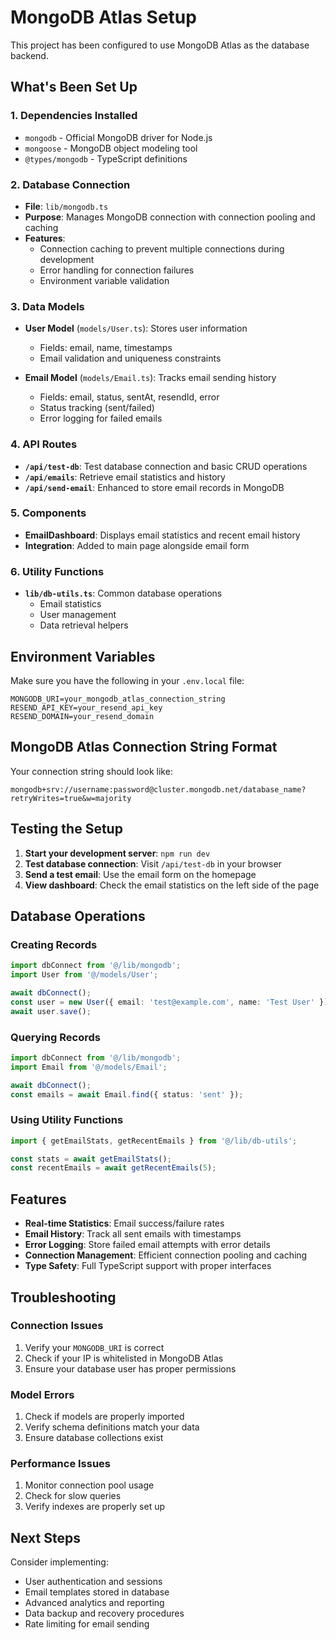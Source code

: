 # MongoDB Atlas Setup

This project has been configured to use MongoDB Atlas as the database backend.

## What's Been Set Up

### 1. Dependencies Installed
- `mongodb` - Official MongoDB driver for Node.js
- `mongoose` - MongoDB object modeling tool
- `@types/mongodb` - TypeScript definitions

### 2. Database Connection
- **File**: `lib/mongodb.ts`
- **Purpose**: Manages MongoDB connection with connection pooling and caching
- **Features**: 
  - Connection caching to prevent multiple connections during development
  - Error handling for connection failures
  - Environment variable validation

### 3. Data Models
- **User Model** (`models/User.ts`): Stores user information
  - Fields: email, name, timestamps
  - Email validation and uniqueness constraints
  
- **Email Model** (`models/Email.ts`): Tracks email sending history
  - Fields: email, status, sentAt, resendId, error
  - Status tracking (sent/failed)
  - Error logging for failed emails

### 4. API Routes
- **`/api/test-db`**: Test database connection and basic CRUD operations
- **`/api/emails`**: Retrieve email statistics and history
- **`/api/send-email`**: Enhanced to store email records in MongoDB

### 5. Components
- **EmailDashboard**: Displays email statistics and recent email history
- **Integration**: Added to main page alongside email form

### 6. Utility Functions
- **`lib/db-utils.ts`**: Common database operations
  - Email statistics
  - User management
  - Data retrieval helpers

## Environment Variables

Make sure you have the following in your `.env.local` file:

```env
MONGODB_URI=your_mongodb_atlas_connection_string
RESEND_API_KEY=your_resend_api_key
RESEND_DOMAIN=your_resend_domain
```

## MongoDB Atlas Connection String Format

Your connection string should look like:
```
mongodb+srv://username:password@cluster.mongodb.net/database_name?retryWrites=true&w=majority
```

## Testing the Setup

1. **Start your development server**: `npm run dev`
2. **Test database connection**: Visit `/api/test-db` in your browser
3. **Send a test email**: Use the email form on the homepage
4. **View dashboard**: Check the email statistics on the left side of the page

## Database Operations

### Creating Records
```typescript
import dbConnect from '@/lib/mongodb';
import User from '@/models/User';

await dbConnect();
const user = new User({ email: 'test@example.com', name: 'Test User' });
await user.save();
```

### Querying Records
```typescript
import dbConnect from '@/lib/mongodb';
import Email from '@/models/Email';

await dbConnect();
const emails = await Email.find({ status: 'sent' });
```

### Using Utility Functions
```typescript
import { getEmailStats, getRecentEmails } from '@/lib/db-utils';

const stats = await getEmailStats();
const recentEmails = await getRecentEmails(5);
```

## Features

- **Real-time Statistics**: Email success/failure rates
- **Email History**: Track all sent emails with timestamps
- **Error Logging**: Store failed email attempts with error details
- **Connection Management**: Efficient connection pooling and caching
- **Type Safety**: Full TypeScript support with proper interfaces

## Troubleshooting

### Connection Issues
1. Verify your `MONGODB_URI` is correct
2. Check if your IP is whitelisted in MongoDB Atlas
3. Ensure your database user has proper permissions

### Model Errors
1. Check if models are properly imported
2. Verify schema definitions match your data
3. Ensure database collections exist

### Performance Issues
1. Monitor connection pool usage
2. Check for slow queries
3. Verify indexes are properly set up

## Next Steps

Consider implementing:
- User authentication and sessions
- Email templates stored in database
- Advanced analytics and reporting
- Data backup and recovery procedures
- Rate limiting for email sending
